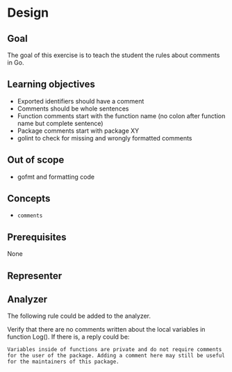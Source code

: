 # Design

## Goal

The goal of this exercise is to teach the student the rules about comments in Go.

## Learning objectives

- Exported identifiers should have a comment
- Comments should be whole sentences
- Function comments start with the function name (no colon after function name but complete sentence)
- Package comments start with package XY
- golint to check for missing and wrongly formatted comments

## Out of scope

- gofmt and formatting code

## Concepts

- `comments`

## Prerequisites

None

## Representer

## Analyzer

The following rule could be added to the analyzer.

Verify that there are no comments written about the local variables in function Log().
If there is, a reply could be:

`Variables inside of functions are private and do not require comments for the user of the package. Adding a comment here may still be useful for the maintainers of this package.`
